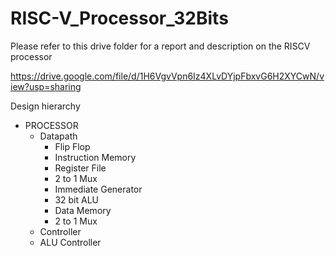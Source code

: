 # RISC-V_Processor_32Bits
Please refer to this drive folder for a report and description on the RISCV processor

https://drive.google.com/file/d/1H6VgvVpn6Iz4XLvDYjpFbxvG6H2XYCwN/view?usp=sharing

Design hierarchy 
- PROCESSOR
  - Datapath
    - Flip Flop
    - Instruction Memory
    - Register File
    - 2 to 1 Mux
    - Immediate Generator
    - 32 bit ALU
    - Data Memory 
    - 2 to 1 Mux
  - Controller
  - ALU Controller
